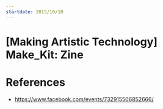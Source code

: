 ```yaml
---
startdate: 2015/10/10
---
```

# [Making Artistic Technology] Make_Kit: Zine

# References
* https://www.facebook.com/events/732915506852666/
